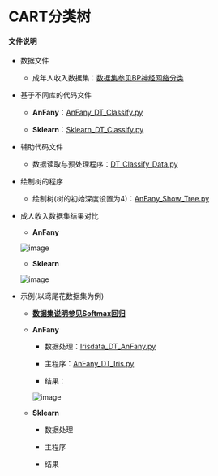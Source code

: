 # CART分类树


#### 文件说明
 
 + 数据文件

     + 成年人收入数据集：[数据集参见BP神经网络分类](https://github.com/Anfany/Machine-Learning-for-Beginner-by-Python3/tree/master/BPNN/BPNN_Classify)
   
 
+ 基于不同库的代码文件
 
     - **AnFany**：[AnFany_DT_Classify.py](https://github.com/Anfany/Machine-Learning-for-Beginner-by-Python3/blob/master/Decision%20Tree/DT_Classify/AnFany_DT_Classify.py)
     
 
     - **Sklearn**：[Sklearn_DT_Classify.py]()

    
 + 辅助代码文件

      - 数据读取与预处理程序：[DT_Classify_Data.py](https://github.com/Anfany/Machine-Learning-for-Beginner-by-Python3/blob/master/Decision%20Tree/DT_Classify/DT_Classify_Data.py)
      
 + 绘制树的程序
 
      - 绘制树(树的初始深度设置为4)：[AnFany_Show_Tree.py](https://github.com/Anfany/Machine-Learning-for-Beginner-by-Python3/blob/master/Decision%20Tree/DT_Classify/AnFany_Show_Tree.py)
 
 
 + 成人收入数据集结果对比
  
      - **AnFany**
       
      ![image](https://github.com/Anfany/Machine-Learning-for-Beginner-by-Python3/blob/master/Decision%20Tree/DT_Classify/adult_anfany.png)
       
      - **Sklearn**
       
      ![image](https://github.com/Anfany/Machine-Learning-for-Beginner-by-Python3/blob/master/Decision%20Tree/DT_Classify/sklearn_adult.png)
       
 +  示例(以鸢尾花数据集为例) 
 
     - **[数据集说明参见Softmax回归](https://github.com/Anfany/Machine-Learning-for-Beginner-by-Python3/blob/master/Softmax)**
 
    - **AnFany**
    
       - 数据处理：[Irisdata_DT_AnFany.py](https://github.com/Anfany/Machine-Learning-for-Beginner-by-Python3/blob/master/Decision%20Tree/DT_Classify/Irisdata_DT_Anfany.py)
       
       - 主程序：[AnFany_DT_Iris.py](https://github.com/Anfany/Machine-Learning-for-Beginner-by-Python3/blob/master/Decision%20Tree/DT_Classify/AnFany_DT_Iris.py)
       
       - 结果：
       
       ![image](https://github.com/Anfany/Machine-Learning-for-Beginner-by-Python3/blob/master/Decision%20Tree/DT_Classify/iris_anfany.png)
       
    - **Sklearn**
    
       - 数据处理
       
       - 主程序
       
       - 结果
             
       
       
       
       
       
       
       
       
       
       
       
       
       
       
       
       
       

